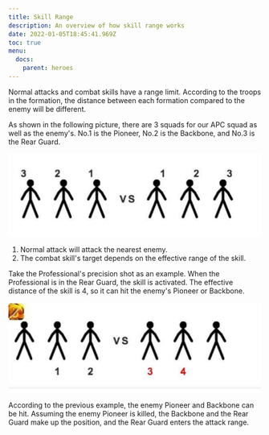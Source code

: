 ```yaml
---
title: Skill Range
description: An overview of how skill range works
date: 2022-01-05T18:45:41.969Z
toc: true
menu:
  docs:
    parent: heroes
---
```

Normal attacks and combat skills have a range limit. According to the troops in the formation, the distance between each formation compared to the enemy will be different.

As shown in the following picture, there are 3 squads for our APC squad as well as the enemy's. No.1 is the Pioneer, No.2 is the Backbone, and No.3 is the Rear Guard.

![](596754.jpg)

1. Normal attack will attack the nearest enemy.
2. The combat skill's target depends on the effective range of the skill.

Take the Professional's precision shot as an example. When the Professional is in the Rear Guard, the skill is activated. The effective distance of the skill is 4, so it can hit the enemy's Pioneer or Backbone.

![](596755.jpg)

According to the previous example, the enemy Pioneer and Backbone can be hit. Assuming the enemy Pioneer is killed, the Backbone and the Rear Guard make up the position, and the Rear Guard enters the attack range.